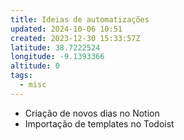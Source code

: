 ```yaml
---
title: Ideias de automatizações
updated: 2024-10-06 10:51
created: 2023-12-30 15:33:57Z
latitude: 38.7222524
longitude: -9.1393366
altitude: 0
tags:
  - misc
---
```


- Criação de novos dias no Notion
- Importação de templates no Todoist